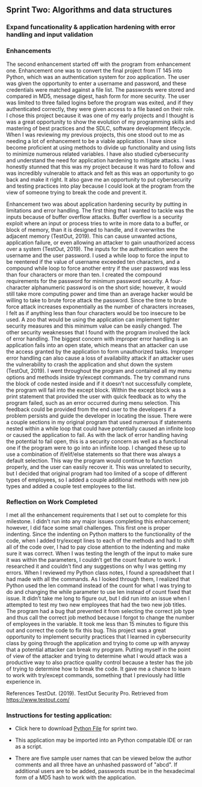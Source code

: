 ## **Sprint Two: Algorithms and data structures**
### **Expand funcationality & application hardening with error handling and input validation**

### Enhancements
The second enhancement started off with the program from enhancement one. Enhancement one was to convert the final project from IT 145 into Python, which was an authentication system for zoo application. The user was given the opportunity to enter a username and password, and these credentials were matched against a file list. The passwords were stored and compared in MD5, message digest, hash form for more security. The user was limited to three failed logins before the program was exited, and if they authenticated correctly, they were given access to a file based on their role. I chose this project because it was one of my early projects and I thought is was a great opportunity to show the evolution of my programming skills and mastering of best practices and the SDLC, software development lifecycle. When I was reviewing my previous projects, this one stood out to me as needing a lot of enhancement to be a viable application. I have since become proficient at using methods to divide up functionality and using lists to minimize numerous related variables. I have also studied cybersecurity and understand the need for application hardening to mitigate attacks. I was honestly stunned that this was my project because it was hard to follow and was incredibly vulnerable to attack and felt as this was an opportunity to go back and make it right. It also gave me an opportunity to put cybersecurity and testing practices into play because I could look at the program from the view of someone trying to break the code and prevent it. 

Enhancement two was about application hardening security by putting in limitations and error handling. The first thing that I wanted to tackle was the inputs because of buffer overflow attacks. Buffer overflow is a security exploit where an input or process tries to write in more data to a buffer, or block of memory, than it is designed to handle, and it overwrites the adjacent memory (TestOut, 2019). This can cause unwanted actions, application failure, or even allowing an attacker to gain unauthorized access over a system (TestOut, 2019). The inputs for the authentication were the username and the user password. I used a while loop to force the input to be reentered if the value of username exceeded ten characters, and a compound while loop to force another entry if the user password was less than four characters or more than ten. I created the compound requirements for the password for minimum password security. A four-character alphanumeric password is on the short side; however, it would still take more computing power and time than an average hacker would be willing to take to brute force attack the password. Since the time to brute force attack increases exponentially as the number of characters increases, I felt as if anything less than four characters would be too insecure to be used. A zoo that would be using the application can implement tighter security measures and this minimum value can be easily changed. The other security weaknesses that I found with the program involved the lack of error handling. The biggest concern with improper error handling is an application fails into an open state, which means that an attacker can use the access granted by the application to form unauthorized tasks. Improper error handling can also cause a loss of availability attack if an attacker uses the vulnerability to crash the application and shut down the system (TestOut, 2019). I went throughout the program and contained all my menu options and methods inside try/except commands. The try command runs the block of code nested inside and if it doesn’t not successfully complete, the program will fail into the except block. Within the except block was a print statement that provided the user with quick feedback as to why the program failed, such as an error occurred during menu selection. This feedback could be provided from the end user to the developers if a problem persists and guide the developer in locating the issue. There were a couple sections in my original program that used numerous if statements nested within a while loop that could have potentially caused an infinite loop or caused the application to fail. As with the lack of error handling having the potential to fail open, this is a security concern as well as a functional one if the program were to go into an infinite loop. I changed these up to use a combination of if/elif/else statements so that there was always a default selection. This way the program would continue to function properly, and the user can easily recover it. This was unrelated to security, but I decided that original program had too limited of a scope of different types of employees, so I added a couple additional methods with new job types and added a couple test employees to the list. 

### Reflection on Work Completed
I met all the enhancement requirements that I set out to complete for this milestone. I didn’t run into any major issues completing this enhancement; however, I did face some small challenges. This first one is proper indenting. Since the indenting on Python matters to the functionality of the code, when I added try/except lines to each of the methods and had to shift all of the code over, I had to pay close attention to the indenting and make sure it was correct. When I was testing the length of the input to make sure it was within the parameters, I couldn’t get the count feature to work. I researched it and couldn’t find any suggestions on why I was getting my errors. When I reviewed my Python class notes, I found a spreadsheet that I had made with all the commands. As I looked through them, I realized that Python used the len command instead of the count for what I was trying to do and changing the while parameter to use len instead of count fixed that issue. It didn’t take me long to figure out, but I did run into an issue when I attempted to test my two new employees that had the two new job titles. The program had a bug that prevented it from selecting the correct job type and thus call the correct job method because I forgot to change the number of employees in the variable. It took me less than 15 minutes to figure this out and correct the code to fix this bug. This project was a great opportunity to implement security practices that I learned in cybersecurity class by going through the application and trying to come up with anyway that a potential attacker can break my program. Putting myself in the point of view of the attacker and trying to determine what I would attack was a productive way to also practice quality control because a tester has the job of trying to determine how to break the code. It gave me a chance to learn to work with try/except commands, something that I previously had little experience in. 


References
TestOut. (2019). TestOut Security Pro. Retrieved from https://www.testout.com/

### **Instructions for testing application:**

- Click here to download [Python File](https://williammedranogutshall.github.io/BigDawg.github.io/ZooAuthenticationSecurity.py) for sprint two.

- This application may be imported into an Python compatable IDE or ran as a script. 

- There are five sample user names that can be viewed below the author comments and all three have an unhashed password of "abcd". If additional users are to be added, passwords must be in the hexadecimal form of a MD5 hash to work with the application.
